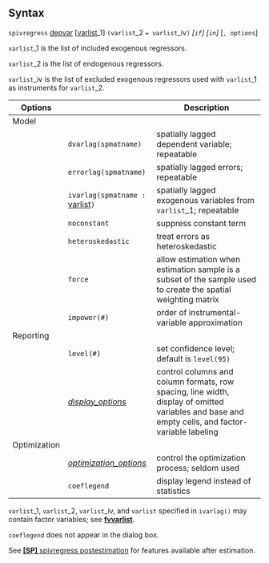 ## Syntax

`spivregress`
[depvar](http://www.stata.com/help.cgi?depvar)
\[[varlist](http://www.stata.com/help.cgi?varlist)\_1\]
`(varlist`\_2 `= varlist`\_iv`)` _\[`if`\]
\[`in`\]_ \[`, options`\]

`varlist`\_1 is the list of included exogenous regressors.

`varlist`\_2 is the list of endogenous regressors.

`varlist`\_iv is the list of excluded exogenous regressors used with
`varlist`\_1 as instruments for `varlist`\_2.

| Options      |                                                                                                            | Description                                                                                                                                      |
|--------------|------------------------------------------------------------------------------------------------------------|--------------------------------------------------------------------------------------------------------------------------------------------------|
| Model        |                                                                                                            |                                                                                                                                                  |
|              | `dvarlag(spmatname)`                                                                                       | spatially lagged dependent variable; repeatable                                                                                                  |
|              | `errorlag(spmatname)`                                                                                      | spatially lagged errors; repeatable                                                                                                              |
|              | `ivarlag(spmatname :` [varlist](http://www.stata.com/help.cgi?varlist)`)`   | spatially lagged exogenous variables from `varlist`\_1; repeatable                                                                               |
|              | `noconstant`                                                                                               | suppress constant term                                                                                                                           |
|              | `heteroskedastic`                                                                                          | treat errors as heteroskedastic                                                                                                                  |
|              | `force`                                                                                                    | allow estimation when estimation sample is a subset of the sample used to create the spatial weighting matrix                                    |
|              | `impower(#)`                                                                                               | order of instrumental-variable approximation                                                                                                     |
| Reporting    |                                                                                                            |                                                                                                                                                  |
|              | `level(#)`                                                                                                 | set confidence level; default is `level(95)`                                                                                                     |
|              | [<var class="command">display_options</var><strong></strong>](#display_options) | control columns and column formats, row spacing, line width, display of omitted variables and base and empty cells, and factor-variable labeling |
| Optimization |                                                                                                            |                                                                                                                                                  |
|              | [<var class="command">optimization_options</var><strong></strong>](#optimopts)  | control the optimization process; seldom used                                                                                                    |
|              | `coeflegend`                                                                                               | display legend instead of statistics                                                                                                             |

`varlist`\_1, `varlist`\_2, `varlist`\_iv, and `varlist` specified in
`ivarlag()` may contain factor variables; see
[<strong>fvvarlist</strong>](http://www.stata.com/help.cgi?fvvarlist).

`coeflegend` does not appear in the dialog box.

See
[<strong>[SP]</strong> spivregress postestimation](http://www.stata.com/help.cgi?spivregress_postestimation)
for features available after estimation.
